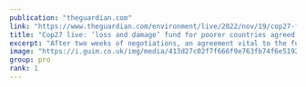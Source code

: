 ```yaml
---
publication: "theguardian.com"
link: "https://www.theguardian.com/environment/live/2022/nov/19/cop27-fears-15c-target-danger-negotiations-overrun-live"
title: "Cop27 live: ‘loss and damage’ fund for poorer countries agreed as final plenary under way"
excerpt: "After two weeks of negotiations, an agreement vital to the future of human life on earth is being finalised"
image: "https://i.guim.co.uk/img/media/413d27c02f7f666f9e763fb74f6e5192d739a0bc/0_343_5143_3086/master/5143.jpg?width=1200&height=630&quality=85&auto=format&fit=crop&overlay-align=bottom%2Cleft&overlay-width=100p&overlay-base64=L2ltZy9zdGF0aWMvb3ZlcmxheXMvdGctbGl2ZS5wbmc&enable=upscale&s=7fff95bcda3f45893d742e8ce512b2e1"
group: pro
rank: 1
---
```

